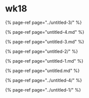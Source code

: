 # wk18

{% page-ref page="../untitled-3/" %}

{% page-ref page="untitled-4.md" %}

{% page-ref page="untitled-3.md" %}

{% page-ref page="untitled-2/" %}

{% page-ref page="untitled-1.md" %}

{% page-ref page="untitled.md" %}

{% page-ref page="../untitled-4/" %}

{% page-ref page="../untitled-1/" %}
